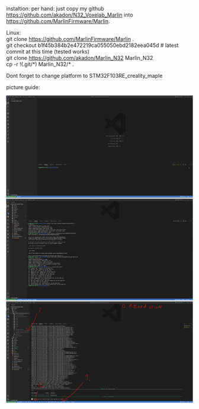 instaltion:
per hand:
just copy my github https://github.com/akadon/N32_Voxelab_Marlin into https://github.com/MarlinFirmware/Marlin.
  
Linux:     
git clone https://github.com/MarlinFirmware/Marlin .   
git checkout b1f45b384b2e472219ca055050ebd2182eea045d # latest commit at this time (tested works)   
git clone https://github.com/akadon/Marlin_N32 Marlin_N32   
cp -r !(.git/\*) Marlin_N32/\* .    
  
Dont forget to change platform to STM32F103RE_creality_maple  

picture guide:

![guide1](1.png "Picture Guide 1")
![guide2](2.png "Picture Guide 2")
![guide3](3.png "Picture Guide 3")

